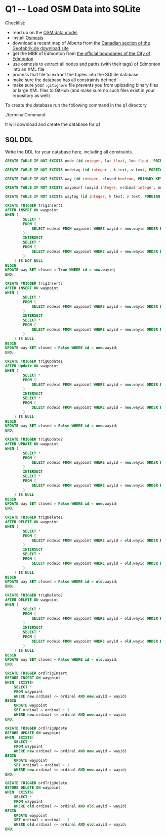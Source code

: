 # Q1 -- Load OSM Data into SQLite

Checklist:
* read up on the [OSM data model](http://wiki.openstreetmap.org/wiki/Elements) 
* install [Osmosis](http://wiki.openstreetmap.org/wiki/Osmosis)
* download a recent map of Alberta from the [Canadian section of the Geofabrik.de download site](https://download.geofabrik.de/north-america/canada.html)
* get the MBR of Edmonton from [the official boundaries of the City of Edmonton](https://data.edmonton.ca/Administrative/City-of-Edmonton-Corporate-Boundary/m45c-6may)
* use osmosis to extract all nodes and paths (with their tags) of Edmonton into an XML file
* process that file to extract the tuples into the SQLite database
* make sure the database has all constraints defined
* make sure your `.gitignore` file prevents you from uploading binary files or large XML files to GitHub (and make sure no such files exist in your repository as well)


To create the database run the following command in the q1 directory

./terminalCommand

It will download and create the database for q1



## SQL DDL 

Write the DDL for your database here, including all constraints. 

```SQL
CREATE TABLE IF NOT EXISTS node (id integer, lat float, lon float, PRIMARY KEY (id))

CREATE TABLE IF NOT EXISTS nodetag (id integer , k text, v text, FOREIGN KEY (id) REFERENCES node(id) ON DELETE CASCADE)

CREATE TABLE IF NOT EXISTS way (id integer, closed boolean, PRIMARY KEY (id))

CREATE TABLE IF NOT EXISTS waypoint (wayid integer, ordinal integer, nodeid integer, FOREIGN KEY (wayid) REFERENCES way(id) ON DELETE CASCADE, FOREIGN KEY (nodeid) REFERENCES node(id) ON DELETE CASCADE)

CREATE TABLE IF NOT EXISTS waytag (id integer, k text, v text, FOREIGN KEY (id) REFERENCES way(id) ON DELETE CASCADE)

CREATE TRIGGER trigInsert1
AFTER INSERT ON waypoint
WHEN (
        SELECT *
        FROM (
            SELECT nodeid FROM waypoint WHERE wayid = new.wayid ORDER BY ordinal LIMIT 1
        )
        INTERSECT
        SELECT *
        FROM (
            SELECT nodeid FROM waypoint WHERE wayid = new.wayid ORDER BY ordinal DESC LIMIT 1
        )
    ) IS NOT NULL
BEGIN
UPDATE way SET closed = True WHERE id = new.wayid;
END;

CREATE TRIGGER trigInsert2
AFTER INSERT ON waypoint
WHEN (
        SELECT *
        FROM (
            SELECT nodeid FROM waypoint WHERE wayid = new.wayid ORDER BY ordinal LIMIT 1
        )
        INTERSECT
        SELECT *
        FROM (
            SELECT nodeid FROM waypoint WHERE wayid = new.wayid ORDER BY ordinal DESC LIMIT 1
        )
    ) IS NULL
BEGIN
UPDATE way SET closed = False WHERE id = new.wayid;
END;

CREATE TRIGGER trigUpdate1
AFTER Update ON waypoint
WHEN (
        SELECT *
        FROM (
            SELECT nodeid FROM waypoint WHERE wayid = new.wayid ORDER BY ordinal LIMIT 1
        )
        INTERSECT
        SELECT *
        FROM (
            SELECT nodeid FROM waypoint WHERE wayid = new.wayid ORDER BY ordinal DESC LIMIT 1
        )
    ) IS NULL
BEGIN
UPDATE way SET closed = False WHERE id = new.wayid;
END;

CREATE TRIGGER trigUpdate2
AFTER UPDATE ON waypoint
WHEN (
        SELECT *
        FROM (
            SELECT nodeid FROM waypoint WHERE wayid = new.wayid ORDER BY ordinal LIMIT 1
        )
        INTERSECT
        SELECT *
        FROM (
            SELECT nodeid FROM waypoint WHERE wayid = new.wayid ORDER BY ordinal DESC LIMIT 1
        )
    ) IS NULL
BEGIN
UPDATE way SET closed = False WHERE id = new.wayid;
END;

CREATE TRIGGER trigDelete1
AFTER DELETE ON waypoint
WHEN (
        SELECT *
        FROM (
            SELECT nodeid FROM waypoint WHERE wayid = old.wayid ORDER BY ordinal LIMIT 1
        )
        INTERSECT
        SELECT *
        FROM (
            SELECT nodeid FROM waypoint WHERE wayid = old.wayid ORDER BY ordinal DESC LIMIT 1
        )
    ) IS NULL
BEGIN
UPDATE way SET closed = False WHERE id = old.wayid;
END;

CREATE TRIGGER trigDelete2
AFTER DELETE ON waypoint
WHEN (
        SELECT *
        FROM (
            SELECT nodeid FROM waypoint WHERE wayid = old.wayid ORDER BY ordinal LIMIT 1
        )
        INTERSECT
        SELECT *
        FROM (
            SELECT nodeid FROM waypoint WHERE wayid = old.wayid ORDER BY ordinal DESC LIMIT 1
        )
    ) IS NULL
BEGIN
UPDATE way SET closed = False WHERE id = old.wayid;
END;

CREATE TRIGGER ordTrigInsert
BEFORE INSERT ON waypoint 
WHEN  EXISTS(
	SELECT *
	FROM waypoint
	WHERE new.ordinal <= ordinal AND new.wayid = wayid)
BEGIN
    UPDATE waypoint 
    SET ordinal = ordinal + 1
    WHERE new.ordinal <= ordinal AND new.wayid = wayid;
END;

CREATE TRIGGER ordTrigUpdate
BEFORE UPDATE ON waypoint 
WHEN  EXISTS(
	SELECT *
	FROM waypoint
	WHERE new.ordinal <= ordinal AND new.wayid = wayid)
BEGIN
    UPDATE waypoint 
    SET ordinal = ordinal + 1
    WHERE new.ordinal <= ordinal AND new.wayid = wayid;
END;

CREATE TRIGGER ordTrigDelete
BEFORE DELETE ON waypoint 
WHEN  EXISTS(
	SELECT *
	FROM waypoint
	WHERE old.ordinal <= ordinal AND old.wayid = wayid)
BEGIN
    UPDATE waypoint 
    SET ordinal = ordinal - 1
    WHERE old.ordinal <= ordinal AND old.wayid = wayid;
END;
```
